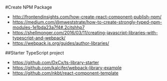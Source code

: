 #Create NPM Package
- http://frontendinsights.com/how-create-react-component-publish-npm/
- https://medium.com/@mweststrate/how-to-create-strongly-typed-npm-modules-1e1bda23a7f4#.2citshhp7
- https://shellmonger.com/2016/03/11/creating-javascript-libraries-with-typescript-and-webpack/
- https://webpack.js.org/guides/author-libraries/

##Starter TypeScript project
- https://github.com/DxCx/ts-library-starter
- https://github.com/kalcifer/webpack-library-example
- https://github.com/nkbt/react-component-template
